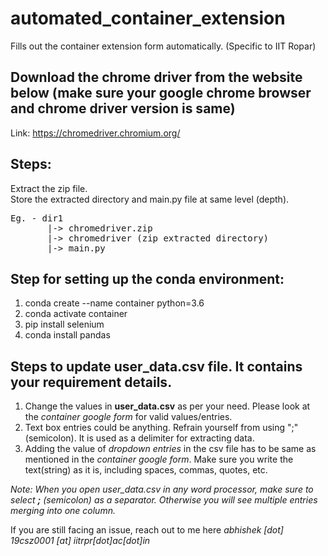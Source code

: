 # automated_container_extension
Fills out the container extension form automatically. (Specific to IIT Ropar)

## Download the chrome driver from the website below (make sure your google chrome browser and chrome driver version is same)
Link: https://chromedriver.chromium.org/

## Steps:
Extract the zip file.  
Store the extracted directory and main.py file at same level (depth).  
<pre>
Eg. - dir1  
       |-> chromedriver.zip  
       |-> chromedriver (zip extracted directory)  
       |-> main.py  
</pre>

## Step for setting up the conda environment:
1. conda create --name container python=3.6
2. conda activate container
3. pip install selenium
4. conda install pandas

## Steps to update user_data.csv file. It contains your requirement details.  
1. Change the values in **user_data.csv** as per your need. Please look at the *container google form* for valid values/entries.
2. Text box entries could be anything. Refrain yourself from using ";" (semicolon). It is used as a delimiter for extracting data.
3. Adding the value of *dropdown entries* in the csv file has to be same as mentioned in the *container google form*. Make sure you write the text(string) as it is, including spaces, commas, quotes, etc.  

*Note: When you open user_data.csv in any word processor, make sure to select **;** (semicolon) as a separator. Otherwise you will see multiple entries merging into one column.*


If you are still facing an issue, reach out to me here *abhishek [dot] 19csz0001 [at] iitrpr[dot]ac[dot]in*
